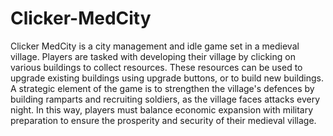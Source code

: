 # Clicker-MedCity
Clicker MedCity is a city management and idle game set in a medieval village. Players are tasked with developing their village by clicking on various buildings to collect resources. These resources can be used to upgrade existing buildings using upgrade buttons, or to build new buildings. A strategic element of the game is to strengthen the village's defences by building ramparts and recruiting soldiers, as the village faces attacks every night. In this way, players must balance economic expansion with military preparation to ensure the prosperity and security of their medieval village.
